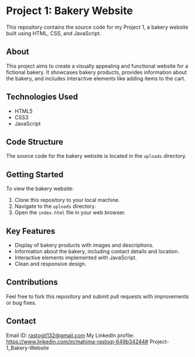 # Project 1: Bakery Website

This repository contains the source code for my Project 1, a bakery website built using HTML, CSS, and JavaScript.

## About

This project aims to create a visually appealing and functional website for a fictional bakery. It showcases bakery products, provides information about the bakery, and includes interactive elements like adding items to the cart.

## Technologies Used

* HTML5
* CSS3
* JavaScript

## Code Structure

The source code for the bakery website is located in the `uploads` directory.

## Getting Started

To view the bakery website:

1.  Clone this repository to your local machine.
2.  Navigate to the `uploads` directory.
3.  Open the `index.html` file in your web browser.

## Key Features

* Display of bakery products with images and descriptions.
* Information about the bakery, including contact details and location.
* Interactive elements implemented with JavaScript.
* Clean and responsive design.

## Contributions

Feel free to fork this repository and submit pull requests with improvements or bug fixes.

## Contact

Email ID: rastogit132@gmail.com
My LinkedIn profile: https://www.linkedin.com/in/mahima-rastogi-649b34244# Project-1_Bakery-Website
